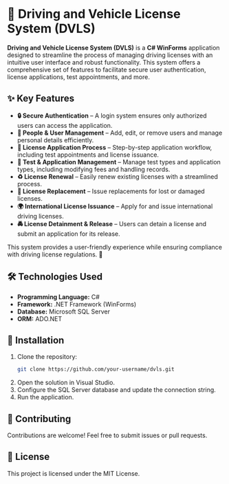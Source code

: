 # 🚗 Driving and Vehicle License System (DVLS)

**Driving and Vehicle License System (DVLS)** is a **C# WinForms** application designed to streamline the process of managing driving licenses with an intuitive user interface and robust functionality. This system offers a comprehensive set of features to facilitate secure user authentication, license applications, test appointments, and more.

## ✨ Key Features

- **🔒 Secure Authentication** – A login system ensures only authorized users can access the application.  
- **👥 People & User Management** – Add, edit, or remove users and manage personal details efficiently.  
- **📄 License Application Process** – Step-by-step application workflow, including test appointments and license issuance.  
- **📝 Test & Application Management** – Manage test types and application types, including modifying fees and handling records.  
- **♻️ License Renewal** – Easily renew existing licenses with a streamlined process.  
- **📜 License Replacement** – Issue replacements for lost or damaged licenses.  
- **🌍 International License Issuance** – Apply for and issue international driving licenses.  
- **🚔 License Detainment & Release** – Users can detain a license and submit an application for its release.  

This system provides a user-friendly experience while ensuring compliance with driving license regulations. 🚀

## 🛠 Technologies Used

- **Programming Language:** C#  
- **Framework:** .NET Framework (WinForms)  
- **Database:** Microsoft SQL Server  
- **ORM:** ADO.NET  

## 📌 Installation

1. Clone the repository:
   ```sh
   git clone https://github.com/your-username/dvls.git
2. Open the solution in Visual Studio.
3. Configure the SQL Server database and update the connection string.
4. Run the application.
## 🤝 Contributing
Contributions are welcome! Feel free to submit issues or pull requests.

## 📜 License
This project is licensed under the MIT License.
